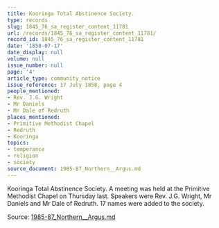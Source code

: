```yaml
---
title: Kooringa Total Abstinence Society.
type: records
slug: 1845_76_sa_register_content_11781
url: /records/1845_76_sa_register_content_11781/
record_id: 1845_76_sa_register_content_11781
date: '1858-07-17'
date_display: null
volume: null
issue_number: null
page: '4'
article_type: community_notice
issue_reference: 17 July 1858, page 4
people_mentioned:
- Rev. J.G. Wright
- Mr Daniels
- Mr Dale of Redruth
places_mentioned:
- Primitive Methodist Chapel
- Redruth
- Kooringa
topics:
- temperance
- religion
- society
source_document: 1985-87_Northern__Argus.md
---
```


Kooringa Total Abstinence Society.  A meeting was held at the Primitive Methodist Chapel on Thursday last.  Speakers were Rev. J.G. Wright, Mr Daniels and Mr Dale of Redruth.  17 names were added to the society.

Source: [1985-87_Northern__Argus.md](/downloads/markdown/1985-87_Northern__Argus.md)
